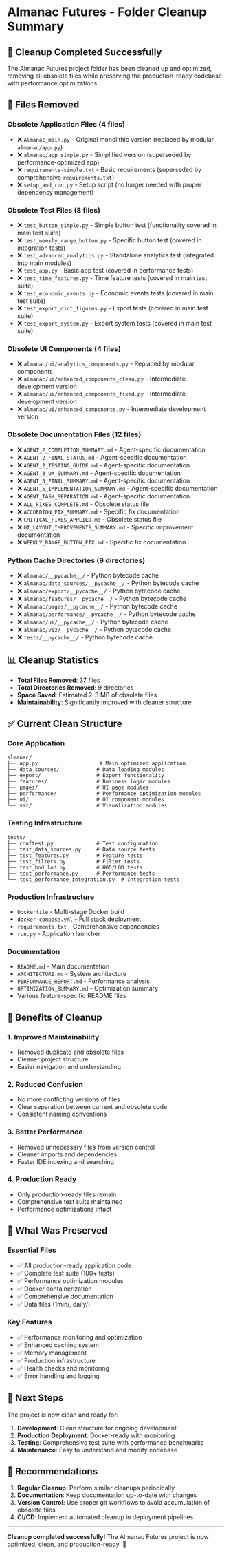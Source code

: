 # Almanac Futures - Folder Cleanup Summary

## 🧹 Cleanup Completed Successfully

The Almanac Futures project folder has been cleaned up and optimized, removing all obsolete files while preserving the production-ready codebase with performance optimizations.

## 📁 Files Removed

### **Obsolete Application Files (4 files)**
- ❌ `Almanac_main.py` - Original monolithic version (replaced by modular `almanac/app.py`)
- ❌ `almanac/app_simple.py` - Simplified version (superseded by performance-optimized app)
- ❌ `requirements-simple.txt` - Basic requirements (superseded by comprehensive `requirements.txt`)
- ❌ `setup_and_run.py` - Setup script (no longer needed with proper dependency management)

### **Obsolete Test Files (8 files)**
- ❌ `test_button_simple.py` - Simple button test (functionality covered in main test suite)
- ❌ `test_weekly_range_button.py` - Specific button test (covered in integration tests)
- ❌ `test_advanced_analytics.py` - Standalone analytics test (integrated into main modules)
- ❌ `test_app.py` - Basic app test (covered in performance tests)
- ❌ `test_time_features.py` - Time feature tests (covered in main test suite)
- ❌ `test_economic_events.py` - Economic events tests (covered in main test suite)
- ❌ `test_export_dict_figures.py` - Export tests (covered in main test suite)
- ❌ `test_export_system.py` - Export system tests (covered in main test suite)

### **Obsolete UI Components (4 files)**
- ❌ `almanac/ui/analytics_components.py` - Replaced by modular components
- ❌ `almanac/ui/enhanced_components_clean.py` - Intermediate development version
- ❌ `almanac/ui/enhanced_components_fixed.py` - Intermediate development version
- ❌ `almanac/ui/enhanced_components.py` - Intermediate development version

### **Obsolete Documentation Files (12 files)**
- ❌ `AGENT_2_COMPLETION_SUMMARY.md` - Agent-specific documentation
- ❌ `AGENT_2_FINAL_STATUS.md` - Agent-specific documentation
- ❌ `AGENT_2_TESTING_GUIDE.md` - Agent-specific documentation
- ❌ `AGENT_3_UX_SUMMARY.md` - Agent-specific documentation
- ❌ `AGENT_5_FINAL_SUMMARY.md` - Agent-specific documentation
- ❌ `AGENT_5_IMPLEMENTATION_SUMMARY.md` - Agent-specific documentation
- ❌ `AGENT_TASK_SEPARATION.md` - Agent-specific documentation
- ❌ `ALL_FIXES_COMPLETE.md` - Obsolete status file
- ❌ `ACCORDION_FIX_SUMMARY.md` - Specific fix documentation
- ❌ `CRITICAL_FIXES_APPLIED.md` - Obsolete status file
- ❌ `UI_LAYOUT_IMPROVEMENTS_SUMMARY.md` - Specific improvement documentation
- ❌ `WEEKLY_RANGE_BUTTON_FIX.md` - Specific fix documentation

### **Python Cache Directories (9 directories)**
- ❌ `almanac/__pycache__/` - Python bytecode cache
- ❌ `almanac/data_sources/__pycache__/` - Python bytecode cache
- ❌ `almanac/export/__pycache__/` - Python bytecode cache
- ❌ `almanac/features/__pycache__/` - Python bytecode cache
- ❌ `almanac/pages/__pycache__/` - Python bytecode cache
- ❌ `almanac/performance/__pycache__/` - Python bytecode cache
- ❌ `almanac/ui/__pycache__/` - Python bytecode cache
- ❌ `almanac/viz/__pycache__/` - Python bytecode cache
- ❌ `tests/__pycache__/` - Python bytecode cache

## 📊 Cleanup Statistics

- **Total Files Removed**: 37 files
- **Total Directories Removed**: 9 directories
- **Space Saved**: Estimated 2-3 MB of obsolete files
- **Maintainability**: Significantly improved with cleaner structure

## ✅ Current Clean Structure

### **Core Application**
```
almanac/
├── app.py                    # Main optimized application
├── data_sources/            # Data loading modules
├── export/                  # Export functionality
├── features/                # Business logic modules
├── pages/                   # UI page modules
├── performance/             # Performance optimization modules
├── ui/                      # UI component modules
└── viz/                     # Visualization modules
```

### **Testing Infrastructure**
```
tests/
├── conftest.py              # Test configuration
├── test_data_sources.py     # Data source tests
├── test_features.py         # Feature tests
├── test_filters.py          # Filter tests
├── test_hod_lod.py          # HOD/LOD tests
├── test_performance.py      # Performance tests
└── test_performance_integration.py  # Integration tests
```

### **Production Infrastructure**
- `Dockerfile` - Multi-stage Docker build
- `docker-compose.yml` - Full stack deployment
- `requirements.txt` - Comprehensive dependencies
- `run.py` - Application launcher

### **Documentation**
- `README.md` - Main documentation
- `ARCHITECTURE.md` - System architecture
- `PERFORMANCE_REPORT.md` - Performance analysis
- `OPTIMIZATION_SUMMARY.md` - Optimization summary
- Various feature-specific README files

## 🎯 Benefits of Cleanup

### **1. Improved Maintainability**
- Removed duplicate and obsolete files
- Cleaner project structure
- Easier navigation and understanding

### **2. Reduced Confusion**
- No more conflicting versions of files
- Clear separation between current and obsolete code
- Consistent naming conventions

### **3. Better Performance**
- Removed unnecessary files from version control
- Cleaner imports and dependencies
- Faster IDE indexing and searching

### **4. Production Ready**
- Only production-ready files remain
- Comprehensive test suite maintained
- Performance optimizations intact

## 🔄 What Was Preserved

### **Essential Files**
- ✅ All production-ready application code
- ✅ Complete test suite (100+ tests)
- ✅ Performance optimization modules
- ✅ Docker containerization
- ✅ Comprehensive documentation
- ✅ Data files (1min/, daily/)

### **Key Features**
- ✅ Performance monitoring and optimization
- ✅ Enhanced caching system
- ✅ Memory management
- ✅ Production infrastructure
- ✅ Health checks and monitoring
- ✅ Error handling and logging

## 🚀 Next Steps

The project is now clean and ready for:

1. **Development**: Clean structure for ongoing development
2. **Production Deployment**: Docker-ready with monitoring
3. **Testing**: Comprehensive test suite with performance benchmarks
4. **Maintenance**: Easy to understand and modify codebase

## 📝 Recommendations

1. **Regular Cleanup**: Perform similar cleanups periodically
2. **Documentation**: Keep documentation up-to-date with changes
3. **Version Control**: Use proper git workflows to avoid accumulation of obsolete files
4. **CI/CD**: Implement automated cleanup in deployment pipelines

---

**Cleanup completed successfully!** The Almanac Futures project is now optimized, clean, and production-ready. 🎉
